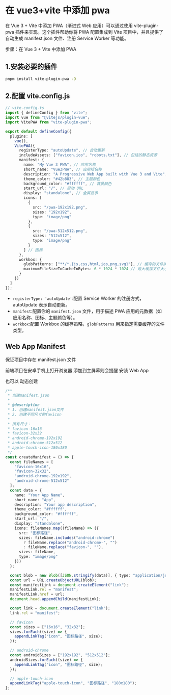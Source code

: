# 在 vue3+vite 中添加 pwa

在 Vue 3 + Vite 中添加 PWA（渐进式 Web 应用）可以通过使用 vite-plugin-pwa 插件来实现。这个插件帮助你将 PWA 配置集成到 Vite 项目中，并且提供了自动生成 manifest.json 文件、注册 Service Worker 等功能。

步骤：在 Vue 3 + Vite 中添加 PWA

## 1.安装必要的插件

```bash
pnpm install vite-plugin-pwa -D
```

## 2.配置 vite.config.js

```ts
// vite.config.ts
import { defineConfig } from "vite";
import vue from "@vitejs/plugin-vue";
import VitePWA from "vite-plugin-pwa";

export default defineConfig({
  plugins: [
    vue(),
    VitePWA({
      registerType: "autoUpdate", // 自动更新
      includeAssets: ["favicon.ico", "robots.txt"], // 包括的静态资源
      manifest: {
        name: "My Vue 3 PWA", // 应用名称
        short_name: "Vue3PWA", // 应用短名称
        description: "A Progressive Web App built with Vue 3 and Vite", // 描述
        theme_color: "#42b883", // 主题颜色
        background_color: "#ffffff", // 背景颜色
        start_url: "/", // 启动 URL
        display: "standalone", // 全屏显示
        icons: [
          {
            src: "/pwa-192x192.png",
            sizes: "192x192",
            type: "image/png"
          },
          {
            src: "/pwa-512x512.png",
            sizes: "512x512",
            type: "image/png"
          }
        ] // 图标
      },
      workbox: {
        globPatterns: ["**/*.{js,css,html,ico,png,svg}"], // 缓存的文件类型
        maximumFileSizeToCacheInBytes: 6 * 1024 * 1024 // 最大缓存文件大小 6MB
      }
    })
  ]
});
```

- `registerType: 'autoUpdate'`:配置 Service Worker 的注册方式，autoUpdate 表示自动更新。
- `manifest`:配置你的 `manifest.json` 文件，用于描述 PWA 应用的元数据（如应用名称、图标、主题颜色等）。
- `workbox`:配置 Workbox 的缓存策略，`globPatterns` 用来指定需要缓存的文件类型。

## Web App Manifest

保证项目中存在 manifest.json 文件

前端项目在安卓手机上打开浏览器 添加到主屏幕则会提醒 安装 Web App

也可以 动态创建

```ts
/**
 * 创建manifest.json
 *
 * @description
 * 1. 创建manifest.json文件
 * 2. 创建不同尺寸的favicon
 *
 * 所有尺寸：
 * favicon-16x16
 * favicon-32x32
 * android-chrome-192x192
 * android-chrome-512x512
 * apple-touch-icon-180x180
 */
const createManifest = () => {
  const fileNames = [
    "favicon-16x16",
    "favicon-32x32",
    "android-chrome-192x192",
    "android-chrome-512x512"
  ];
  const data = {
    name: "Your App Name",
    short_name: "App",
    description: "Your app description",
    theme_color: "#ffffff",
    background_color: "#ffffff",
    start_url: "/",
    display: "standalone",
    icons: fileNames.map((fileName) => ({
      src: "图标路径",
      sizes: fileName.includes("android-chrome")
        ? fileName.replace("android-chrome-", "")
        : fileName.replace("favicon-", ""),
      sizes: fileName,
      type: "image/png"
    }))
  };

  const blob = new Blob([JSON.stringify(data)], { type: "application/json" });
  const url = URL.createObjectURL(blob);
  const manifestLink = document.createElement("link");
  manifestLink.rel = "manifest";
  manifestLink.href = url;
  document.head.appendChild(manifestLink);

  const link = document.createElement("link");
  link.rel = "manifest";

  // favicon
  const sizes = ["16x16", "32x32"];
  sizes.forEach((size) => {
    appendLinkTag("icon", "图标路径", size);
  });

  // android-chrome
  const androidSizes = ["192x192", "512x512"];
  androidSizes.forEach((size) => {
    appendLinkTag("icon", "图标路径", size);
  });

  // apple-touch-icon
  appendLinkTag("apple-touch-icon", "图标路径", "180x180");
};
```
